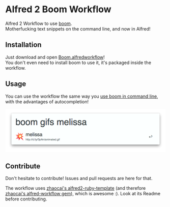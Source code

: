 Alfred 2 Boom Workflow
======================

Alfred 2 Workflow to use [boom](http://zachholman.com/boom/).  
Motherfucking text snippets on the command line, and now in Alfred!

Installation
------------

Just download and open [Boom.alfredworkflow](https://github.com/fklingler/alfred-boom/raw/master/Boom.alfredworkflow)!  
You don't even need to install boom to use it, it's packaged inside the workflow.

Usage
-----

You can use the workflow the same way you [use boom in command line](http://zachholman.com/boom/#usage), with the advantages of autocompletion!

![Boom](screenshots/boom.png)

Contribute
----------

Don't hesitate to contribute! Issues and pull requests are here for that.

The workflow uses [zhaocai's alfred2-ruby-template](https://github.com/zhaocai/alfred2-ruby-template) (and therefore [zhaocai's alfred-workflow gem](https://github.com/zhaocai/alfred-workflow)), which is awesome :). Look at its Readme before contributing.